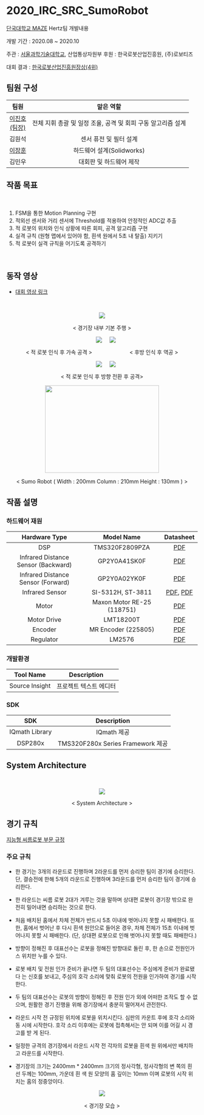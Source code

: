 # 2020_IRC_SRC_SumoRobot

[단국대학교 MAZE](http://www.maze.co.kr) Hertz팀 개발내용

개발 기간 : 2020.08 ~ 2020.10  

주관 : [서울과학기술대학교](http://www.seoultechrobot.com/), 산업통상자원부
후원 : 한국로봇산업진흥원, (주)로보티즈

대회 결과 : [한국로봇산업진흥원장상(4위)](./PDF/2020씨름로봇대회_한국로봇산업진흥원장상.pdf)

## 팀원 구성

|팀원|맡은 역할|
|:---------:|:---:|
|[이진호<br>(팀장)](https://github.com/StylishPanther)| 전체 지휘 총괄 및 일정 조율, 공격 및 회피 구동 알고리즘 설계 |
|김원석|센서 퓨전 및 필터 설계| 
|[이장훈](https://github.com/magatriod7)|하드웨어 설계(Solidworks)|   
|김민우|대회판 및 하드웨어 제작|   

## 작품 목표    
<br>

1. FSM을 통한 Motion Planning 구현
2. 적외선 센서와 거리 센서에 Threshold를 적용하여 안정적인 ADC값 추출
3. 적 로봇의 위치와 인식 상황에 따른 회피, 공격 알고리즘 구현
4. 실격 규칙 (원형 맵에서 있어야 함, 흰색 원에서 5초 내 탈출) 지키기
5. 적 로봇이 실격 규칙을 어기도록 공격하기

<br>

## 동작 영상  

- [대회 영상 링크](https://www.youtube.com/watch?v=zMfaEX4JjlU)

<br>

<p align="center"><img src="./Images/Basic_Drive.gif" ></p>  
<p align="center"> < 경기장 내부 기본 주행 ></p>  

<p align="center"><img src="./Images/Fast1.gif" hspace = 20><img src="./Images/Fast2.gif" ></p>  
<p align="center"> < 적 로봇 인식 후 가속 공격 > &nbsp&nbsp&nbsp&nbsp&nbsp&nbsp&nbsp&nbsp&nbsp&nbsp&nbsp&nbsp&nbsp&nbsp&nbsp&nbsp&nbsp&nbsp&nbsp&nbsp&nbsp&nbsp&nbsp&nbsp< 후방 인식 후 역공 ></p>

<p align="center"><img src="./Images/Attack.gif" hspace = 20><img src="./Images/Attack2.gif" ></p>  
<p align="center"> < 적 로봇 인식 후 방향 전환 후 공격></p>
 

<p align="center"><img src="./Images/robot.png" width="300px" height="230px"></p>  
<p align="center"> < Sumo Robot ( Width : 200mm Column : 210mm Height : 130mm ) ></p>  


## 작품 설명 

### 하드웨어 재원 

|Hardware Type|Model Name|Datasheet|  
|:---:|:---:|:---:|
|DSP|TMS320F2809PZA|[PDF](./PDF/tms320f2809pza.pdf)|  
|Infrared Distance Sensor (Backward)|GP2Y0A41SK0F|[PDF](./PDF/GP2Y0A41SK0F.pdf)|  
|Infrared Distance Sensor (Forward)|GP2Y0A02YK0F|[PDF](./PDF/GP2Y0A02YK.pdf)|  
|Infrared Sensor|SI-5312H, ST-3811|[PDF](SI-5312H.pdf), [PDF](./PDF/ST3811.pdf)|  
|Motor|Maxon Motor RE-25 (118751)|[PDF](./EN-21-146.pdf)|    
|Motor Drive|LMT18200T|[PDF](./PDF/LMT18200T.pdf)|  
|Encoder|MR Encoder (225805)|[PDF](./PDF/EN-21-478.pdf)|
|Regulator|LM2576|[PDF](./PDF/LM2576_datasheet.pdf)|

### 개발환경 

|Tool Name|Description|  
|:---:|:---:|  
|Source Insight|프로젝트 텍스트 에디터|

### SDK

|SDK|Description|  
|:---:|:---:|  
|IQmath Library| IQmath 제공|
|DSP280x|TMS320F280x Series Framework 제공|  


## System Architecture
<br>
<p align="center"><img src="./Images/systemarchitecture.PNG"></p>  
<p align="center"> < System Architecture ></p>  


## 경기 규칙

[지능형 씨름로봇 부문 규정](./PDF/씨름로봇_규정_2020.09.18.pdf)

### 주요 규칙

- 한 경기는 3개의 라운드로 진행하며 2라운드를 먼저 승리한 팀이 경기에 승리한다. 단,
결승전에 한해 5개의 라운드로 진행하며 3라운드를 먼저 승리한 팀이 경기에 승리한다.

- 한 라운드는 씨름 로봇 2대가 겨루는 것을 말하며 상대편 로봇이 경기장 밖으로 완전히
밀어내면 승리하는 것으로 한다.

- 처음 배치된 홈에서 차체 전체가 반드시 5초 이내에 벗어나지 못할 시 패배한다. 또한,
홈에서 벗어난 후 다시 흰색 원안으로 들어온 경우, 차체 전체가 15초 이내에 벗어나지
못할 시 패배한다. (단, 상대편 로봇으로 인해 벗어나지 못할 때도 패배한다.)

- 방향이 정해진 후 대표선수는 로봇을 정해진 방향대로 돌린 후, 한 손으로 전원인가 스
위치만 누를 수 있다.

- 로봇 배치 및 전원 인가 준비가 끝나면 두 팀의 대표선수는 주심에게 준비가 완료됐다
는 신호를 보내고, 주심의 호각 소리에 맞춰 로봇의 전원을 인가하여 경기를 시작한다.

- 두 팀의 대표선수는 로봇의 방향이 정해진 후 전원 인가 외에 어떠한 조작도 할 수 없
으며, 원활한 경기 진행을 위해 경기장에서 충분히 떨어져서 관전한다.

- 라운드 시작 전 규정된 위치에 로봇을 위치시킨다. 심판의 카운트 후에 호각 소리와 동
시에 시작한다. 호각 소리 이후에는 로봇에 접촉해서는 안 되며 이를 어길 시 경고를 받
게 된다.

- 일정한 규격의 경기장에서 라운드 시작 전 각자의 로봇을 흰색 원 위에서만 배치하고
라운드를 시작한다.

- 경기장의 크기는 2400mm * 2400mm 크기의 정사각형, 정사각형의 변 쪽의 흰 선 두께는 100mm, 가운데 흰 색 원 모양의 홈 깊이는 10mm 이며 로봇의 시작 위치는 홈의 정중앙이다.

<p align="center"><img src="./Images/stadium.PNG"></p> 
<p align="center"> < 경기장 모습 ></p>  
